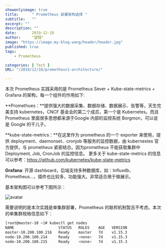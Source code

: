 ```yaml
---
showonlyimage: true
title:      " Prometheus 部署架构选择 "
subtitle:   ""
excerpt: ""
description: ""
date:       2019-12-18
author:     "望翔"
image: "https://image.my-blog.wang/header/header.jpg"
published: true
tags:
    - Prometheus

categories: [ Tech ]
URL: "/2019/12/18/prometheus1-architecture/"

---
```


本次 Prometheus 实践采用的是 Prometheus Sever + Kube-state-metrics + Grafana 的架构，每一个组件的作用如下:

**Promethues：**提供强大的数据采集、数据存储、数据展示、告警等，天生完美支持 kubernetes，CNCF 基金会的第二个成员，第一个是 Kubernetes。而且 Prometheus 里面很多思想都来源于Google 内部的监控系统 Borgmon，可以说是 Google 的干儿子。

**kube-state-metrics：**在这里作为 prometheus 的一个 exporter 来使用，提供 deployment、daemonset、cronjob 等服务的监控数据，由 kubernestes 官方提供，与 prometheus 紧密结合。因为prometheus 不能获取集群中 Deployment, Job, CronJob 的监控信息。 更多关于 kube-state-metrics 的信息可以参考：https://github.com/kubernetes/kube-state-metrics 

**Grafana**: 开源 dashboard，后端支持多种数据库，如：Influxdb、Prometheus…，插件也比较多，功能强大。非常适合用于做展示。

基本架构图可以参考下图所示：

![avatar](https://image.my-blog.wang/prometheus/191218.png)

需要说明的是本次实践是单集群部署，Prometheus 的联邦机制暂且不考虑。本次的单集群规格信息如下：

```bash
[root@master-10 ~]# kubectl get nodes
NAME                    STATUS   ROLES    AGE   VERSION
master-10.200.100.216   Ready    master   7d    v1.15.3
node-10.200.100.214     Ready    <none>   7d    v1.15.3
node-10.200.100.215     Ready    <none>   7d    v1.15.3
```